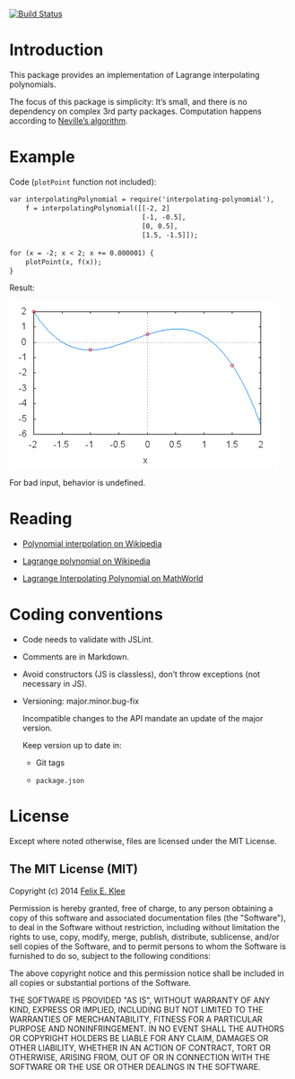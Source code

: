 [![Build Status](https://travis-ci.org/feklee/interpolating-polynomial.svg?branch=master)](https://travis-ci.org/feklee/interpolating-polynomial)

Introduction
============

This package provides an implementation of Lagrange interpolating polynomials.

The focus of this package is simplicity: It’s small, and there is no dependency
on complex 3rd party packages. Computation happens according to
[Neville’s algorithm][5].


Example
=======

Code (`plotPoint` function not included):

    var interpolatingPolynomial = require('interpolating-polynomial'),
        f = interpolatingPolynomial([[-2, 2]
                                     [-1, -0.5],
                                     [0, 0.5],
                                     [1.5, -1.5]]);

    for (x = -2; x < 2; x += 0.000001) {
        plotPoint(x, f(x));
    }

Result:

![Plot][4]

For bad input, behavior is undefined.


Reading
=======

  * [Polynomial interpolation on Wikipedia][1]

  * [Lagrange polynomial on Wikipedia][2]

  * [Lagrange Interpolating Polynomial on MathWorld][3]


Coding conventions
==================

  * Code needs to validate with JSLint.

  * Comments are in Markdown.

  * Avoid constructors (JS is classless), don’t throw exceptions (not necessary
    in JS).

  * Versioning: major.minor.bug-fix

    Incompatible changes to the API mandate an update of the major version.

    Keep version up to date in:

      + Git tags

      + `package.json`


License
=======

Except where noted otherwise, files are licensed under the MIT License.


The MIT License (MIT)
---------------------

Copyright (c) 2014 [Felix E. Klee](mailto:felix.klee@inka.de)

Permission is hereby granted, free of charge, to any person obtaining a copy of
this software and associated documentation files (the "Software"), to deal in
the Software without restriction, including without limitation the rights to
use, copy, modify, merge, publish, distribute, sublicense, and/or sell copies of
the Software, and to permit persons to whom the Software is furnished to do so,
subject to the following conditions:

The above copyright notice and this permission notice shall be included in all
copies or substantial portions of the Software.

THE SOFTWARE IS PROVIDED "AS IS", WITHOUT WARRANTY OF ANY KIND, EXPRESS OR
IMPLIED, INCLUDING BUT NOT LIMITED TO THE WARRANTIES OF MERCHANTABILITY, FITNESS
FOR A PARTICULAR PURPOSE AND NONINFRINGEMENT. IN NO EVENT SHALL THE AUTHORS OR
COPYRIGHT HOLDERS BE LIABLE FOR ANY CLAIM, DAMAGES OR OTHER LIABILITY, WHETHER
IN AN ACTION OF CONTRACT, TORT OR OTHERWISE, ARISING FROM, OUT OF OR IN
CONNECTION WITH THE SOFTWARE OR THE USE OR OTHER DEALINGS IN THE SOFTWARE.

[1]: http://en.wikipedia.org/wiki/Polynomial_interpolation
[2]: http://en.wikipedia.org/wiki/Lagrange_polynomial
[3]: http://mathworld.wolfram.com/LagrangeInterpolatingPolynomial.html
[4]: plot.png
[5]: http://en.wikipedia.org/wiki/Neville's_algorithm

